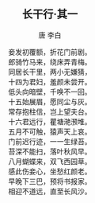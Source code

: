 
## <Center>长干行·其一
<Center>唐 李白  
<Center>  

妾发初覆额，折花门前剧。  
郎骑竹马来，绕床弄青梅。  
同居长干里，两小无嫌猜，  
十四为君妇，羞颜未尝开。  
低头向暗壁，千唤不一回。  
十五始展眉，愿同尘与灰。  
常存抱柱信，岂上望夫台。  
十六君远行，瞿塘滟滪堆。  
五月不可触，猿声天上哀。  
门前迟行迹，一一生绿苔。  
苔深不能扫，落叶秋风早。  
八月蝴蝶来，双飞西园草。  
感此伤妾心，坐愁红颜老。  
早晚下三巴，预将书报家。  
相迎不道远，直至长风沙。  